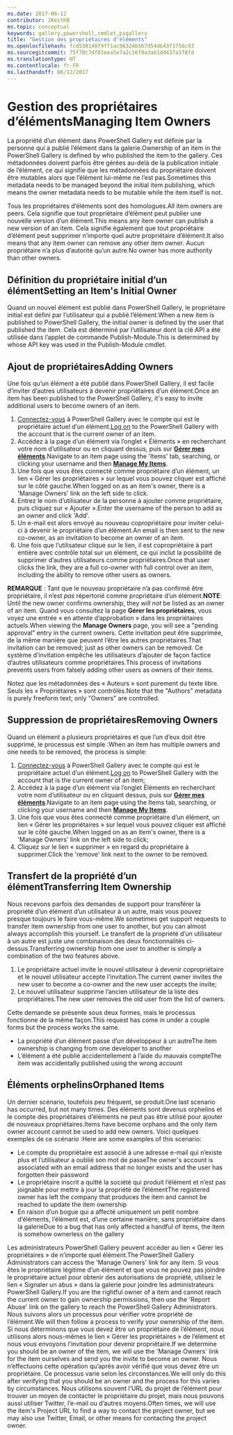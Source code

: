 ```yaml
---
ms.date: 2017-06-12
contributor: JKeithB
ms.topic: conceptual
keywords: gallery,powershell,cmdlet,psgallery
title: "Gestion des propriétaires d’éléments"
ms.openlocfilehash: fcd538148f9ff1ac96324b567d54d643f1756c93
ms.sourcegitcommit: 75f70c7df01eea5e7a2c16f9a3ab1dd437a1f8fd
ms.translationtype: HT
ms.contentlocale: fr-FR
ms.lasthandoff: 06/12/2017
---
```

# <a name="managing-item-owners"></a><span data-ttu-id="4eaa0-103">Gestion des propriétaires d’éléments</span><span class="sxs-lookup"><span data-stu-id="4eaa0-103">Managing Item Owners</span></span>

<span data-ttu-id="4eaa0-104">La propriété d’un élément dans PowerShell Gallery est définie par la personne qui a publié l’élément dans la galerie.</span><span class="sxs-lookup"><span data-stu-id="4eaa0-104">Ownership of an item in the PowerShell Gallery is defined by who published the item to the gallery.</span></span>
<span data-ttu-id="4eaa0-105">Ces métadonnées doivent parfois être gérées au-delà de la publication initiale de l’élément, ce qui signifie que les métadonnées du propriétaire doivent être mutables alors que l’élément lui-même ne l’est pas.</span><span class="sxs-lookup"><span data-stu-id="4eaa0-105">Sometimes this metadata needs to be managed beyond the initial item publishing, which means the owner metadata needs to be mutable while the item itself is not.</span></span>

<span data-ttu-id="4eaa0-106">Tous les propriétaires d’éléments sont des homologues.</span><span class="sxs-lookup"><span data-stu-id="4eaa0-106">All item owners are peers.</span></span> <span data-ttu-id="4eaa0-107">Cela signifie que tout propriétaire d’élément peut publier une nouvelle version d’un élément.</span><span class="sxs-lookup"><span data-stu-id="4eaa0-107">This means any item owner can publish a new version of an item.</span></span> <span data-ttu-id="4eaa0-108">Cela signifie également que tout propriétaire d’élément peut supprimer n’importe quel autre propriétaire d’élément.</span><span class="sxs-lookup"><span data-stu-id="4eaa0-108">It also means that any item owner can remove any other item owner.</span></span> <span data-ttu-id="4eaa0-109">Aucun propriétaire n’a plus d’autorité qu’un autre.</span><span class="sxs-lookup"><span data-stu-id="4eaa0-109">No owner has more authority than other owners.</span></span>  

## <a name="setting-an-items-initial-owner"></a><span data-ttu-id="4eaa0-110">Définition du propriétaire initial d’un élément</span><span class="sxs-lookup"><span data-stu-id="4eaa0-110">Setting an Item's Initial Owner</span></span> 

<span data-ttu-id="4eaa0-111">Quand un nouvel élément est publié dans PowerShell Gallery, le propriétaire initial est défini par l’utilisateur qui a publié l’élément.</span><span class="sxs-lookup"><span data-stu-id="4eaa0-111">When a new item is published to PowerShell Gallery, the initial owner is defined by the user that published the item.</span></span> <span data-ttu-id="4eaa0-112">Cela est déterminé par l’utilisateur dont la clé API a été utilisée dans l’applet de commande Publish-Module.</span><span class="sxs-lookup"><span data-stu-id="4eaa0-112">This is determined by whose API key was used in the Publish-Module cmdlet.</span></span>

## <a name="adding-owners"></a><span data-ttu-id="4eaa0-113">Ajout de propriétaires</span><span class="sxs-lookup"><span data-stu-id="4eaa0-113">Adding Owners</span></span>

<span data-ttu-id="4eaa0-114">Une fois qu’un élément a été publié dans PowerShell Gallery, il est facile d’inviter d’autres utilisateurs à devenir propriétaires d’un élément.</span><span class="sxs-lookup"><span data-stu-id="4eaa0-114">Once an item has been published to the PowerShell Gallery, it's easy to invite additional users to become owners of an item.</span></span>

1. <span data-ttu-id="4eaa0-115">[Connectez-vous](https://powershellgallery.com/users/account/LogOn) à PowerShell Gallery avec le compte qui est le propriétaire actuel d’un élément.</span><span class="sxs-lookup"><span data-stu-id="4eaa0-115">[Log on](https://powershellgallery.com/users/account/LogOn) to the PowerShell Gallery with the account that is the current owner of an item.</span></span>
2. <span data-ttu-id="4eaa0-116">Accédez à la page d’un élément via l’onglet « Éléments » en recherchant votre nom d’utilisateur ou en cliquant dessus, puis sur [**Gérer mes éléments**](https://www.powershellgallery.com/account/Packages).</span><span class="sxs-lookup"><span data-stu-id="4eaa0-116">Navigate to an item page using the 'Items' tab, searching, or clicking your username and then [**Manage My Items**](https://www.powershellgallery.com/account/Packages).</span></span>
3. <span data-ttu-id="4eaa0-117">Une fois que vous êtes connecté comme propriétaire d’un élément, un lien « Gérer les propriétaires » sur lequel vous pouvez cliquer est affiché sur le côté gauche.</span><span class="sxs-lookup"><span data-stu-id="4eaa0-117">When logged on as an item's owner, there is a 'Manage Owners' link on the left side to click.</span></span>
4. <span data-ttu-id="4eaa0-118">Entrez le nom d’utilisateur de la personne à ajouter comme propriétaire, puis cliquez sur « Ajouter ».</span><span class="sxs-lookup"><span data-stu-id="4eaa0-118">Enter the username of the person to add as an owner and click 'Add'.</span></span>
5. <span data-ttu-id="4eaa0-119">Un e-mail est alors envoyé au nouveau copropriétaire pour inviter celui-ci à devenir le propriétaire d’un élément.</span><span class="sxs-lookup"><span data-stu-id="4eaa0-119">An email is then sent to the new co-owner, as an invitation to become an owner of an item.</span></span>
6. <span data-ttu-id="4eaa0-120">Une fois que l’utilisateur clique sur le lien, il est copropriétaire à part entière avec contrôle total sur un élément, ce qui inclut la possibilité de supprimer d’autres utilisateurs comme propriétaires.</span><span class="sxs-lookup"><span data-stu-id="4eaa0-120">Once that user clicks the link, they are a full co-owner with full control over an item, including the ability to remove other users as owners.</span></span>

<span data-ttu-id="4eaa0-121">**REMARQUE** : Tant que le nouveau propriétaire n’a pas confirmé être propriétaire, il n’est *pas* répertorié comme propriétaire d’un élément.</span><span class="sxs-lookup"><span data-stu-id="4eaa0-121">**NOTE**: Until the new owner confirms ownership, they *will not* be listed as an owner of an item.</span></span>
<span data-ttu-id="4eaa0-122">Quand vous consultez la page **Gérer les propriétaires**, vous voyez une entrée « en attente d’approbation » dans les propriétaires actuels.</span><span class="sxs-lookup"><span data-stu-id="4eaa0-122">When viewing the **Manage Owners** page, you will see a "pending approval" entry in the current owners.</span></span>
<span data-ttu-id="4eaa0-123">Cette invitation peut être supprimée, de la même manière que peuvent l’être les autres propriétaires.</span><span class="sxs-lookup"><span data-stu-id="4eaa0-123">That invitation can be removed; just as other owners can be removed.</span></span>
<span data-ttu-id="4eaa0-124">Ce système d’invitation empêche les utilisateurs d’ajouter de façon factice d’autres utilisateurs comme propriétaires.</span><span class="sxs-lookup"><span data-stu-id="4eaa0-124">This process of invitations prevents users from falsely adding other users as owners of their items.</span></span>

<span data-ttu-id="4eaa0-125">Notez que les métadonnées des « Auteurs » sont purement du texte libre. Seuls les « Propriétaires » sont contrôlés.</span><span class="sxs-lookup"><span data-stu-id="4eaa0-125">Note that the "Authors" metadata is purely freeform text; only "Owners" are controlled.</span></span>


## <a name="removing-owners"></a><span data-ttu-id="4eaa0-126">Suppression de propriétaires</span><span class="sxs-lookup"><span data-stu-id="4eaa0-126">Removing Owners</span></span>
<span data-ttu-id="4eaa0-127">Quand un élément a plusieurs propriétaires et que l’un d’eux doit être supprimé, le processus est simple :</span><span class="sxs-lookup"><span data-stu-id="4eaa0-127">When an item has multiple owners and one needs to be removed, the process is simple:</span></span>

1. <span data-ttu-id="4eaa0-128">[Connectez-vous](https://powershellgallery.com/users/account/LogOn) à PowerShell Gallery avec le compte qui est le propriétaire actuel d’un élément.</span><span class="sxs-lookup"><span data-stu-id="4eaa0-128">[Log on](https://powershellgallery.com/users/account/LogOn) to PowerShell Gallery with the account that is the current owner of an item;</span></span>
2. <span data-ttu-id="4eaa0-129">Accédez à la page d’un élément via l’onglet Éléments en recherchant votre nom d’utilisateur ou en cliquant dessus, puis sur [**Gérer mes éléments**](https://www.powershellgallery.com/account/Packages).</span><span class="sxs-lookup"><span data-stu-id="4eaa0-129">Navigate to an item page using the Items tab, searching, or clicking your username and then [**Manage My Items**](https://www.powershellgallery.com/account/Packages).</span></span>
3. <span data-ttu-id="4eaa0-130">Une fois que vous êtes connecté comme propriétaire d’un élément, un lien « Gérer les propriétaires » sur lequel vous pouvez cliquer est affiché sur le côté gauche.</span><span class="sxs-lookup"><span data-stu-id="4eaa0-130">When logged on as an item's owner, there is a 'Manage Owners' link on the left side to click;</span></span>
4. <span data-ttu-id="4eaa0-131">Cliquez sur le lien « supprimer » en regard du propriétaire à supprimer.</span><span class="sxs-lookup"><span data-stu-id="4eaa0-131">Click the 'remove' link next to the owner to be removed.</span></span>



## <a name="transferring-item-ownership"></a><span data-ttu-id="4eaa0-132">Transfert de la propriété d’un élément</span><span class="sxs-lookup"><span data-stu-id="4eaa0-132">Transferring Item Ownership</span></span>
<span data-ttu-id="4eaa0-133">Nous recevons parfois des demandes de support pour transférer la propriété d’un élément d’un utilisateur à un autre, mais vous pouvez presque toujours le faire vous-même.</span><span class="sxs-lookup"><span data-stu-id="4eaa0-133">We sometimes get support requests to transfer item ownership from one user to another, but you can almost always accomplish this yourself.</span></span>
<span data-ttu-id="4eaa0-134">Le transfert de la propriété d’un utilisateur à un autre est juste une combinaison des deux fonctionnalités ci-dessus.</span><span class="sxs-lookup"><span data-stu-id="4eaa0-134">Transferring ownership from one user to another is simply a combination of the two features above.</span></span>

1. <span data-ttu-id="4eaa0-135">Le propriétaire actuel invite le nouvel utilisateur à devenir copropriétaire et le nouvel utilisateur accepte l’invitation.</span><span class="sxs-lookup"><span data-stu-id="4eaa0-135">The current owner invites the new user to become a co-owner and the new user accepts the invite;</span></span>
2. <span data-ttu-id="4eaa0-136">Le nouvel utilisateur supprime l’ancien utilisateur de la liste des propriétaires.</span><span class="sxs-lookup"><span data-stu-id="4eaa0-136">The new user removes the old user from the list of owners.</span></span>

<span data-ttu-id="4eaa0-137">Cette demande se présente sous deux formes, mais le processus fonctionne de la même façon.</span><span class="sxs-lookup"><span data-stu-id="4eaa0-137">This request has come in under a couple forms but the process works the same.</span></span>

* <span data-ttu-id="4eaa0-138">La propriété d’un élément passe d’un développeur à un autre</span><span class="sxs-lookup"><span data-stu-id="4eaa0-138">The item ownership is changing from one developer to another</span></span>
* <span data-ttu-id="4eaa0-139">L’élément a été publié accidentellement à l’aide du mauvais compte</span><span class="sxs-lookup"><span data-stu-id="4eaa0-139">The item was accidentally published using the wrong account</span></span>


## <a name="orphaned-items"></a><span data-ttu-id="4eaa0-140">Éléments orphelins</span><span class="sxs-lookup"><span data-stu-id="4eaa0-140">Orphaned Items</span></span>
<span data-ttu-id="4eaa0-141">Un dernier scénario, toutefois peu fréquent, se produit.</span><span class="sxs-lookup"><span data-stu-id="4eaa0-141">One last scenario has occurred, but not many times.</span></span>
<span data-ttu-id="4eaa0-142">Des éléments sont devenus orphelins et le compte des propriétaires d’éléments ne peut pas être utilisé pour ajouter de nouveaux propriétaires.</span><span class="sxs-lookup"><span data-stu-id="4eaa0-142">Items have become orphans and the only item owner account cannot be used to add new owners.</span></span>
<span data-ttu-id="4eaa0-143">Voici quelques exemples de ce scénario :</span><span class="sxs-lookup"><span data-stu-id="4eaa0-143">Here are some examples of this scenario:</span></span>

* <span data-ttu-id="4eaa0-144">Le compte du propriétaire est associé à une adresse e-mail qui n’existe plus et l’utilisateur a oublié son mot de passe</span><span class="sxs-lookup"><span data-stu-id="4eaa0-144">The owner's account is associated with an email address that no longer exists and the user has forgotten their password</span></span>
* <span data-ttu-id="4eaa0-145">Le propriétaire inscrit a quitté la société qui produit l’élément et n’est pas joignable pour mettre à jour la propriété de l’élément</span><span class="sxs-lookup"><span data-stu-id="4eaa0-145">The registered owner has left the company that produces the item and cannot be reached to update the item ownership</span></span>
* <span data-ttu-id="4eaa0-146">En raison d’un bogue qui a affecté uniquement un petit nombre d’éléments, l’élément est, d’une certaine manière, sans propriétaire dans la galerie</span><span class="sxs-lookup"><span data-stu-id="4eaa0-146">Due to a bug that has only affected a handful of items, the item is somehow ownerless on the gallery</span></span>

<span data-ttu-id="4eaa0-147">Les administrateurs PowerShell Gallery peuvent accéder au lien « Gérer les propriétaires » de n’importe quel élément.</span><span class="sxs-lookup"><span data-stu-id="4eaa0-147">The PowerShell Gallery Administrators can access the 'Manage Owners' link for any item.</span></span>
<span data-ttu-id="4eaa0-148">Si vous êtes le propriétaire légitime d’un élément et que vous ne pouvez pas joindre le propriétaire actuel pour obtenir des autorisations de propriété, utilisez le lien « Signaler un abus » dans la galerie pour joindre les administrateurs PowerShell Gallery.</span><span class="sxs-lookup"><span data-stu-id="4eaa0-148">If you are the rightful owner of a item and cannot reach the current owner to gain ownership permissions, then use the 'Report Abuse' link on the gallery to reach the PowerShell Gallery Administrators.</span></span>
<span data-ttu-id="4eaa0-149">Nous suivons alors un processus pour vérifier votre propriété de l’élément.</span><span class="sxs-lookup"><span data-stu-id="4eaa0-149">We will then follow a process to verify your ownership of the item.</span></span>
<span data-ttu-id="4eaa0-150">Si nous déterminons que vous devez être un propriétaire de l’élément, nous utilisons alors nous-mêmes le lien « Gérer les propriétaires » de l’élément et nous vous envoyons l’invitation pour devenir propriétaire.</span><span class="sxs-lookup"><span data-stu-id="4eaa0-150">If we determine you should be an owner of the item, we will use the 'Manage Owners' link for the item ourselves and send you the invite to become an owner.</span></span>
<span data-ttu-id="4eaa0-151">Nous n’effectuons cette opération qu’après avoir vérifié que vous devez être un propriétaire. Ce processus varie selon les circonstances.</span><span class="sxs-lookup"><span data-stu-id="4eaa0-151">We will only do this after verifying that you should be an owner and the process for this varies by circumstances.</span></span>
<span data-ttu-id="4eaa0-152">Nous utilisons souvent l’URL du projet de l’élément pour trouver un moyen de contacter le propriétaire du projet, mais nous pouvons aussi utiliser Twitter, l’e-mail ou d’autres moyens.</span><span class="sxs-lookup"><span data-stu-id="4eaa0-152">Often times, we will use the item's Project URL to find a way to contact the project owner, but we may also use Twitter, Email, or other means for contacting the project owner.</span></span>

